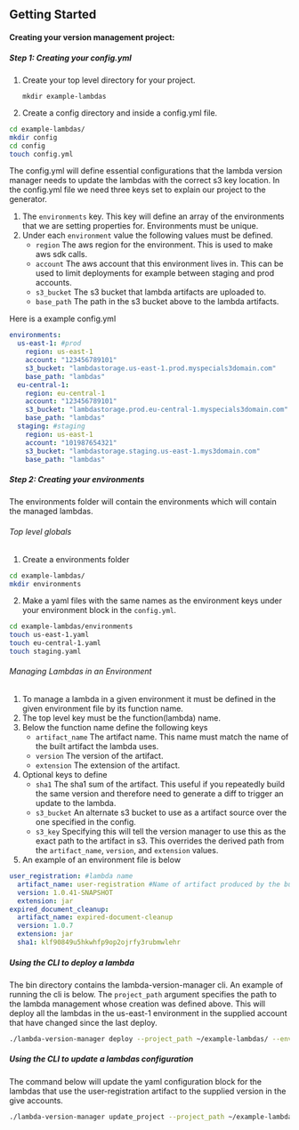 ## **Getting Started**

#### Creating your version management project:
##### Step 1: Creating your config.yml
1. Create your top level directory for your project.

    `mkdir example-lambdas`

2. Create a config directory and inside a config.yml file.

```sh
cd example-lambdas/
mkdir config
cd config
touch config.yml
```

The config.yml will define essential configurations that the lambda version manager needs to update the lambdas with the correct s3 key location.
In the config.yml file we need three keys set to explain our project to the generator.

1. The `environments` key. This key will define an array of the environments that we are setting properties for. Environments must be unique.
2. Under each `environment` value the following values must be defined. 
    * `region` The aws region for the environment. This is used to make aws sdk calls. 
    * `account` The aws account that this environment lives in. This can be used to limit deployments for example between staging and prod accounts.
    * `s3_bucket` The s3 bucket that lambda artifacts are uploaded to.
    * `base_path` The path in the s3 bucket above to the lambda artifacts. 
    
Here is a example config.yml
```yaml
environments:
  us-east-1: #prod
    region: us-east-1
    account: "123456789101"
    s3_bucket: "lambdastorage.us-east-1.prod.myspecials3domain.com"
    base_path: "lambdas"
  eu-central-1:
    region: eu-central-1
    account: "123456789101"
    s3_bucket: "lambdastorage.prod.eu-central-1.myspecials3domain.com"
    base_path: "lambdas"   
  staging: #staging
    region: us-east-1
    account: "101987654321"
    s3_bucket: "lambdastorage.staging.us-east-1.mys3domain.com"
    base_path: "lambdas"
```
    
##### Step 2: Creating your environments
The environments folder will contain the environments which will contain the managed lambdas.

###### Top level globals
1. Create a environments folder
```sh
cd example-lambdas/
mkdir environments
```
2. Make a yaml files with the same names as the environment keys under your environment block in the `config.yml`.
```sh
cd example-lambdas/environments
touch us-east-1.yaml
touch eu-central-1.yaml
touch staging.yaml
```

###### Managing Lambdas in an Environment
1. To manage a lambda in a given environment it must be defined in the given environment file by its function name. 
2. The top level key must be the function(lambda) name.
3. Below the function name define the following keys
    * `artifact_name` The artifact name. This name must match the name of the built artifact the lambda uses.
    * `version` The version of the artifact. 
    * `extension` The extension of the artifact.
4. Optional keys to define
    * `sha1` The sha1 sum of the artifact. This useful if you repeatedly build the same version and therefore need to generate a diff to trigger an update to the lambda.
    * `s3_bucket` An alternate s3 bucket to use as a artifact source over the one specified in the config. 
    * `s3_key` Specifying this will tell the version manager to use this as the exact path to the artifact in s3. This overrides the derived path from the `artifact_name`, `version`, and `extension` values.
5. An example of an environment file is below
```yaml
user_registration: #lambda name
  artifact_name: user-registration #Name of artifact produced by the build and uploaded to s3
  version: 1.0.41-SNAPSHOT
  extension: jar
expired_document_cleanup:
  artifact_name: expired-document-cleanup
  version: 1.0.7
  extension: jar
  sha1: klf90849u5hkwhfp9op2ojrfy3rubmwlehr
```
##### Using the CLI to deploy a lambda
The bin directory contains the lambda-version-manager cli. An example of running the cli is below. The `project_path` argument specifies the path to the lambda management whose creation was defined above. This will deploy all the lambdas in the us-east-1 environment in the supplied account that have changed since the last deploy. 
```sh
./lambda-version-manager deploy --project_path ~/example-lambdas/ --environments us-east-1 --account 123456789101```
```
##### Using the CLI to update a lambdas configuration
The command below will update the yaml configuration block for the lambdas that use the user-registration artifact to the supplied version in the give accounts.
```sh
./lambda-version-manager update_project --project_path ~/example-lambdas/ --artifact user-registration --version 1.0.42-SNAPSHOT --accounts 123456789101
```